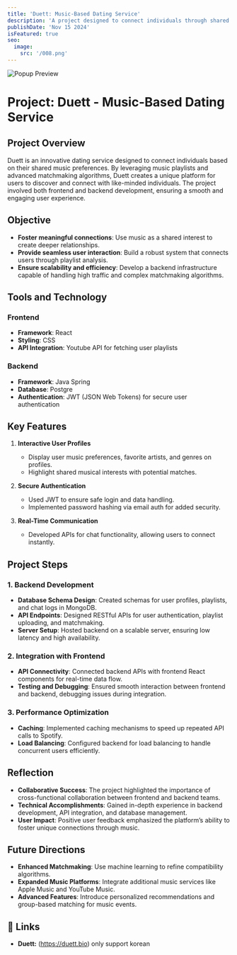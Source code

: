 ```yaml
---
title: 'Duett: Music-Based Dating Service'
description: 'A project designed to connect individuals through shared music preferences, integrating frontend and backend development for a seamless experience.'
publishDate: 'Nov 15 2024'
isFeatured: true
seo:
  image:
    src: '/008.png'
---
```


![Popup Preview](/008.png)

# Project: Duett - Music-Based Dating Service

## Project Overview
Duett is an innovative dating service designed to connect individuals based on their shared music preferences. By leveraging music playlists and advanced matchmaking algorithms, Duett creates a unique platform for users to discover and connect with like-minded individuals. The project involved both frontend and backend development, ensuring a smooth and engaging user experience.

## Objective
- **Foster meaningful connections**: Use music as a shared interest to create deeper relationships.  
- **Provide seamless user interaction**: Build a robust system that connects users through playlist analysis.  
- **Ensure scalability and efficiency**: Develop a backend infrastructure capable of handling high traffic and complex matchmaking algorithms.  

## Tools and Technology
### Frontend
- **Framework**: React  
- **Styling**: CSS  
- **API Integration**: Youtube API for fetching user playlists  

### Backend
- **Framework**: Java Spring
- **Database**: Postgre  
- **Authentication**: JWT (JSON Web Tokens) for secure user authentication  

## Key Features
1. **Interactive User Profiles**  
   - Display user music preferences, favorite artists, and genres on profiles.  
   - Highlight shared musical interests with potential matches.  

2. **Secure Authentication**  
   - Used JWT to ensure safe login and data handling.  
   - Implemented password hashing via email auth for added security.  

3. **Real-Time Communication**  
   - Developed APIs for chat functionality, allowing users to connect instantly.  

## Project Steps

### 1. Backend Development
- **Database Schema Design**: Created schemas for user profiles, playlists, and chat logs in MongoDB.  
- **API Endpoints**: Designed RESTful APIs for user authentication, playlist uploading, and matchmaking.  
- **Server Setup**: Hosted backend on a scalable server, ensuring low latency and high availability.  

### 2. Integration with Frontend
- **API Connectivity**: Connected backend APIs with frontend React components for real-time data flow.  
- **Testing and Debugging**: Ensured smooth interaction between frontend and backend, debugging issues during integration.  

### 3. Performance Optimization
- **Caching**: Implemented caching mechanisms to speed up repeated API calls to Spotify.  
- **Load Balancing**: Configured backend for load balancing to handle concurrent users efficiently.  

## Reflection
- **Collaborative Success**: The project highlighted the importance of cross-functional collaboration between frontend and backend teams.  
- **Technical Accomplishments**: Gained in-depth experience in backend development, API integration, and database management.  
- **User Impact**: Positive user feedback emphasized the platform’s ability to foster unique connections through music.  

## Future Directions
- **Enhanced Matchmaking**: Use machine learning to refine compatibility algorithms.  
- **Expanded Music Platforms**: Integrate additional music services like Apple Music and YouTube Music.  
- **Advanced Features**: Introduce personalized recommendations and group-based matching for music events.  

## 🔗 Links
- **Duett:** (https://duett.bio) only support korean
